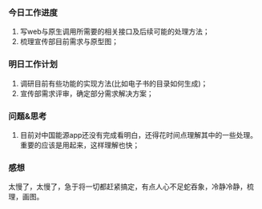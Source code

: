 ### 今日工作进度

1. 写web与原生调用所需要的相关接口及后续可能的处理方法；
2. 梳理宣传部目前需求与原型图；

### 明日工作计划

1. 调研目前有些功能的实现方法(比如电子书的目录如何生成)；
2. 宣传部需求评审，确定部分需求解决方案；

### 问题&思考

1. 目前对中国能源app还没有完成看明白，还得花时间点理解其中的一些处理。重要的应该是用起来，这样理解也快；

### 感想

太慢了，太慢了，急于将一切都赶紧搞定，有点人心不足蛇吞象，冷静冷静，梳理，画图。

